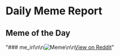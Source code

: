# Daily Meme Report

## Meme of the Day
"### me_irl\n\n![Meme](https://i.redd.it/1tcw9pfjcfjf1.png)\n\n[View on Reddit](https://redd.it/1ms3eju)"
